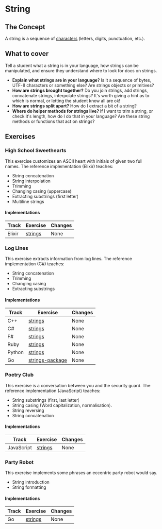 # String

## The Concept

A string is a sequence of [characters][type-char] (letters, digits, punctuation, etc.).

## What to cover

Tell a student what a string is in your language, how strings can be manipulated, and ensure they understand where to look for docs on strings.

- **Explain what strings are in your language?** Is it a sequence of bytes, UTF-8 characters or something else? Are strings objects or primitives?
- **How are strings brought together?** Do you join strings, add strings, concatenate strings, interpolate strings? It's worth giving a hint as to which is normal, or letting the student know all are ok!
- **How are strings split apart?** How do I extract a bit of a string?
- **Where do helper methods for strings live?** If I want to trim a string, or check it's length, how do I do that in your language? Are these string methods or functions that act on strings?

## Exercises

### High School Sweethearts

This exercise customizes an ASCII heart with initials of given two full names. The reference implementation (Elixir) teaches:

- String concatenation
- String interpolation
- Trimming
- Changing casing (uppercase)
- Extracting substrings (first letter)
- Multiline strings

#### Implementations

| Track  | Exercise                         | Changes |
| ------ | -------------------------------- | ------- |
| Elixir | [strings][implementation-elixir] | None    |

### Log Lines

This exercise extracts information from log lines. The reference implementation (C#) teaches:

- String concatenation
- Trimming
- Changing casing
- Extracting substrings

#### Implementations

| Track  | Exercise                                 | Changes |
| ------ | ---------------------------------------- | ------- |
| C++    | [strings][implementation-cpp]            | None    |
| C#     | [strings][implementation-csharp]         | None    |
| F#     | [strings][implementation-fsharp]         | None    |
| Ruby   | [strings][implementation-ruby]           | None    |
| Python | [strings][implementation-python]         | None    |
| Go     | [strings-package][implementation-go-pkg] | None    |

### Poetry Club

This exercise is a conversation between you and the security guard. The reference implementation (JavaScript) teaches:

- String substrings (first, last letter)
- String casing (Word capitalization, normalisation).
- String reversing
- String concatenation

#### Implementations

| Track      | Exercise                             | Changes |
| ---------- | ------------------------------------ | ------- |
| JavaScript | [strings][implementation-javascript] | None    |

### Party Robot

This exercise implements some phrases an eccentric party robot would say.

- String introduction
- String formatting

#### Implementations

| Track | Exercise                     | Changes |
| ----- | ---------------------------- | ------- |
| Go    | [strings][implementation-go] | None    |

[type-char]: ./char.md
[implementation-cpp]: ../../languages/cpp/exercises/concept/strings/.docs/introduction.md
[implementation-csharp]: ../../languages/csharp/exercises/concept/strings/.docs/introduction.md
[implementation-elixir]: ../../languages/elixir/exercises/concept/high-school-sweetheart/.docs/introduction.md
[implementation-fsharp]: ../../languages/fsharp/exercises/concept/log-levels/.docs/introduction.md
[implementation-ruby]: ../../languages/ruby/exercises/concept/strings/.docs/introduction.md
[implementation-python]: ../../languages/python/exercises/concept/processing-logs/.docs/introduction.md
[implementation-go-pkg]: ../../languages/go/exercises/concept/strings-package/.docs/instructions.md
[implementation-go]: ../../languages/go/exercises/concept/strings/.docs/instructions.md
[implementation-javascript]: ../../languages/javascript/exercises/concept/strings/.docs/

